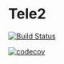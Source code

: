 # Tele2 

[![Build Status](https://travis-ci.org/AnastasiaBezb/09_homework_tele2.svg?branch=master)](https://travis-ci.org/AnastasiaBezb/09_homework_tele2)

[![codecov](https://codecov.io/gh/AnastasiaBezb/09_homework_tele2/branch/master/graph/badge.svg)](https://codecov.io/gh/AnastasiaBezb/09_homework_tele2)